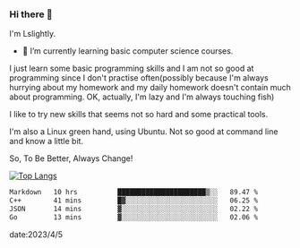 ### Hi there 👋

I'm Lslightly.

- 🌱 I’m currently learning basic computer science courses.

I just learn some basic programming skills and I am not so good at programming since I don't practise often(possibly because I'm always hurrying about my homework and my daily homework doesn't contain much about programming. OK, actually, I'm lazy and I'm always touching fish)

I like to try new skills that seems not so hard and some practical tools.

I'm also a Linux green hand, using Ubuntu. Not so good at command line and know a little bit.

So, To Be Better, Always Change!

[![Top Langs](https://github-readme-stats.vercel.app/api/top-langs/?username=Lslightly&layout=compact)](https://github.com/anuraghazra/github-readme-stats)

<!--START_SECTION:waka-->

```txt
Markdown   10 hrs          ██████████████████████▒░░   89.47 %
C++        41 mins         █▓░░░░░░░░░░░░░░░░░░░░░░░   06.25 %
JSON       14 mins         ▓░░░░░░░░░░░░░░░░░░░░░░░░   02.22 %
Go         13 mins         ▓░░░░░░░░░░░░░░░░░░░░░░░░   02.06 %
```

<!--END_SECTION:waka-->

date:2023/4/5


